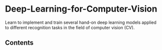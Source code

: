 # Deep-Learning-for-Computer-Vision
Learn to implement and train several hand-on deep learning models applied to different recognition tasks in the field of computer vision (CV).

## Contents
